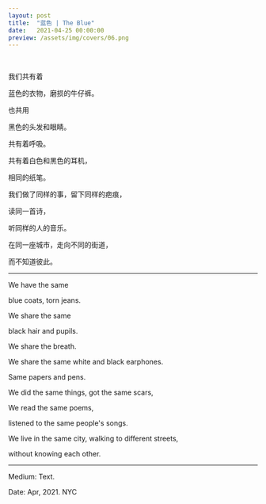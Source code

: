 ```yaml
---
layout: post
title:  "蓝色 | The Blue"
date:   2021-04-25 00:00:00
preview: /assets/img/covers/06.png
---
```


<br>

我们共有着

蓝色的衣物，磨损的牛仔裤。

也共用

黑色的头发和眼睛。

共有着呼吸。

共有着白色和黑色的耳机，

相同的纸笔。

我们做了同样的事，留下同样的疤痕，

读同一首诗，

听同样的人的音乐。

在同一座城市，走向不同的街道，

而不知道彼此。

---

We have the same

blue coats, torn jeans.

We share the same

black hair and pupils.

We share the breath.

We share the same white and black earphones.

Same papers and pens.

We did the same things, got the same scars,

We read the same poems,

listened to the same people's songs.

We live in the same city, walking to different streets,

without knowing each other.

---

Medium: Text.

Date: Apr, 2021. NYC
